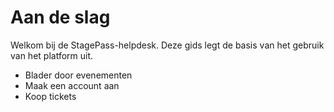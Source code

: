 # Aan de slag

Welkom bij de StagePass-helpdesk. Deze gids legt de basis van het gebruik van het platform uit.

- Blader door evenementen
- Maak een account aan
- Koop tickets
